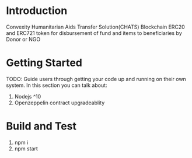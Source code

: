 # Introduction 
Convexity Humanitarian Aids Transfer Solution(CHATS) Blockchain ERC20 and ERC721 token for disbursement of fund and items to beneficiaries by Donor or NGO

# Getting Started
TODO: Guide users through getting your code up and running on their own system. In this section you can talk about:
1.	Nodejs ^10
2.	Openzeppelin contract upgradeablity

# Build and Test
1. npm i
2. npm start 
